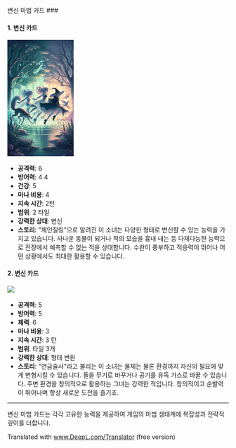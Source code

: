 변신 마법 카드 ###

#### 1. 변신 카드
  <img src="./Changeling.png" width="30%"></img>

- **공격력**: 6
- **방어력**: 4 4
- **건강**: 5
- **마나 비용**: 4
- **지속 시간**: 2턴
- **범위**: 2 타일
- **강력한 상대**: 변신
- **스토리**: "체인질링"으로 알려진 이 소녀는 다양한 형태로 변신할 수 있는 능력을 가지고 있습니다. 사나운 동물이 되거나 적의 모습을 흉내 내는 등 다재다능한 능력으로 전장에서 예측할 수 없는 적을 상대합니다. 수완이 풍부하고 적응력이 뛰어나 어떤 상황에서도 최대한 활용할 수 있습니다.

#### 2. 변신 카드
  <img src="./Alchemist.png" width="30%"></img>

- **공격력**: 5
- **방어력**: 5
- **체력**: 6
- **마나 비용**: 3
- **지속 시간**: 3 턴
- **범위**: 타일 3개
- **강력한 상대**: 형태 변환
- **스토리**: "연금술사"라고 불리는 이 소녀는 물체는 물론 환경까지 자신의 필요에 맞게 변형시킬 수 있습니다. 돌을 무기로 바꾸거나 공기를 유독 가스로 바꿀 수 있습니다. 주변 환경을 창의적으로 활용하는 그녀는 강력한 적입니다. 창의적이고 순발력이 뛰어나며 항상 새로운 도전을 즐기죠.

---

변신 마법 카드는 각각 고유한 능력을 제공하여 게임의 마법 생태계에 복잡성과 전략적 깊이를 더합니다.

Translated with www.DeepL.com/Translator (free version)